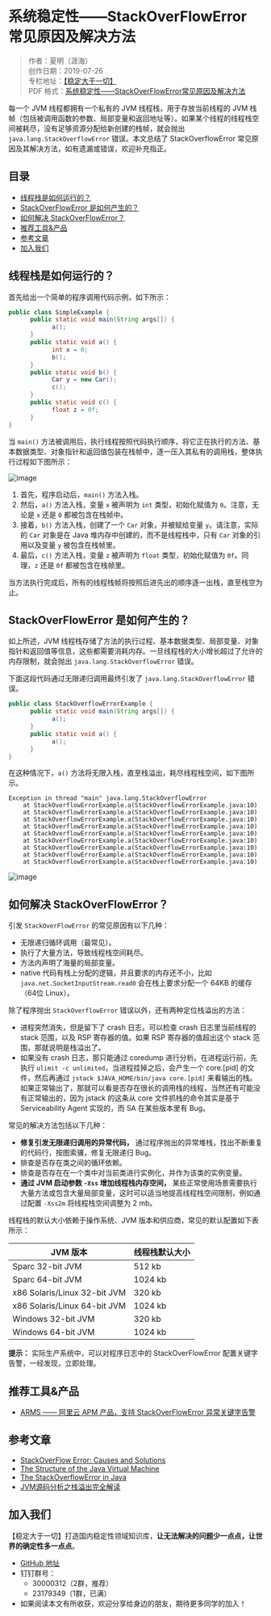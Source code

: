 # 系统稳定性——StackOverFlowError 常见原因及解决方法

> 作者：夏明（涯海）    
> 创作日期：2019-07-26  
> 专栏地址：[【稳定大于一切】](https://github.com/StabilityMan/StabilityGuide)   
> PDF 格式：[系统稳定性——StackOverFlowError常见原因及解决方法](https://github.com/StabilityMan/StabilityGuide/blob/master/docs/diagnosis/jvm/exception/pdf/系统稳定性——StackOverFlowError常见原因及解决方法.pdf)


每一个 JVM 线程都拥有一个私有的 JVM 线程栈，用于存放当前线程的 JVM 栈帧（包括被调用函数的参数、局部变量和返回地址等）。如果某个线程的线程栈空间被耗尽，没有足够资源分配给新创建的栈帧，就会抛出 `java.lang.StackOverflowError` 错误。本文总结了 StackOverflowError 常见原因及其解决方法，如有遗漏或错误，欢迎补充指正。

## 目录
- [线程栈是如何运行的？](#线程栈是如何运行的)
- [StackOverFlowError 是如何产生的？](#stackoverflowerror-是如何产生的)
- [如何解决 StackOverFlowError？](#如何解决-stackoverflowerror)
- [推荐工具&产品](#推荐工具产品)
- [参考文章](#参考文章)
- [加入我们](#加入我们)


## 线程栈是如何运行的？
首先给出一个简单的程序调用代码示例，如下所示：

```java
public class SimpleExample {
      public static void main(String args[]) {
            a();
      }
      public static void a() {
            int x = 0;
            b();
      }
      public static void b() {
            Car y = new Car();
            c();
      }
      public static void c() {
            float z = 0f;
      }
}

```

当 `main()` 方法被调用后，执行线程按照代码执行顺序，将它正在执行的方法、基本数据类型、对象指针和返回值包装在栈帧中，逐一压入其私有的调用栈，整体执行过程如下图所示：

![image](image/StackOverFlowError栈帧入栈过程.png)

1. 首先，程序启动后，`main()` 方法入栈。
2. 然后，`a()` 方法入栈，变量 `x` 被声明为 `int` 类型，初始化赋值为 `0`。注意，无论是 `x` 还是 `0` 都被包含在栈帧中。
3. 接着，`b()` 方法入栈，创建了一个 `Car` 对象，并被赋给变量 `y`。请注意，实际的 `Car` 对象是在 Java 堆内存中创建的，而不是线程栈中，只有 `Car` 对象的引用以及变量 `y` 被包含在栈帧里。
4. 最后，`c()` 方法入栈，变量 `z` 被声明为 `float` 类型，初始化赋值为 `0f`。同理，`z` 还是 `0f` 都被包含在栈帧里。

当方法执行完成后，所有的线程栈帧将按照后进先出的顺序逐一出栈，直至栈空为止。

## StackOverFlowError 是如何产生的？

如上所述，JVM 线程栈存储了方法的执行过程、基本数据类型、局部变量、对象指针和返回值等信息，这些都需要消耗内存。一旦线程栈的大小增长超过了允许的内存限制，就会抛出 `java.lang.StackOverflowError` 错误。

下面这段代码通过无限递归调用最终引发了 `java.lang.StackOverflowError` 错误。

```java
public class StackOverflowErrorExample {
      public static void main(String args[]) {
            a();
      }
      public static void a() {
            a();
      }
}

```

在这种情况下，`a()` 方法将无限入栈，直至栈溢出，耗尽线程栈空间，如下图所示。

```
Exception in thread "main" java.lang.StackOverflowError
	at StackOverflowErrorExample.a(StackOverflowErrorExample.java:10)
	at StackOverflowErrorExample.a(StackOverflowErrorExample.java:10)
	at StackOverflowErrorExample.a(StackOverflowErrorExample.java:10)
	at StackOverflowErrorExample.a(StackOverflowErrorExample.java:10)
	at StackOverflowErrorExample.a(StackOverflowErrorExample.java:10)
	at StackOverflowErrorExample.a(StackOverflowErrorExample.java:10)
	at StackOverflowErrorExample.a(StackOverflowErrorExample.java:10)
	at StackOverflowErrorExample.a(StackOverflowErrorExample.java:10)
	at StackOverflowErrorExample.a(StackOverflowErrorExample.java:10)
```

![image](image/StackOverFlowError无限递归栈溢出.png)

## 如何解决 StackOverFlowError？
引发 `StackOverFlowError` 的常见原因有以下几种：

* 无限递归循环调用（最常见）。
* 执行了大量方法，导致线程栈空间耗尽。
* 方法内声明了海量的局部变量。
* native 代码有栈上分配的逻辑，并且要求的内存还不小，比如 `java.net.SocketInputStream.read0` 会在栈上要求分配一个 64KB 的缓存（64位 Linux）。


除了程序抛出 `StackOverflowError` 错误以外，还有两种定位栈溢出的方法：

* 进程突然消失，但是留下了 crash 日志，可以检查 crash 日志里当前线程的 stack 范围，以及 RSP 寄存器的值。如果 RSP 寄存器的值超出这个 stack 范围，那就说明是栈溢出了。
* 如果没有 crash 日志，那只能通过 coredump 进行分析。在进程运行前，先执行 `ulimit -c unlimited`，当进程挂掉之后，会产生一个 core.[pid] 的文件，然后再通过 `jstack $JAVA_HOME/bin/java core.[pid]` 来看输出的栈。如果正常输出了，那就可以看是否存在很长的调用栈的线程，当然还有可能没有正常输出的，因为 jstack 的这条从 core 文件抓栈的命令其实是基于 Serviceability Agent 实现的，而 SA 在某些版本里有 Bug。


常见的解决方法包括以下几种：

* **修复引发无限递归调用的异常代码，** 通过程序抛出的异常堆栈，找出不断重复的代码行，按图索骥，修复无限递归 Bug。
* 排查是否存在类之间的循环依赖。
* 排查是否存在在一个类中对当前类进行实例化，并作为该类的实例变量。
* **通过 JVM 启动参数 `-Xss` 增加线程栈内存空间，** 某些正常使用场景需要执行大量方法或包含大量局部变量，这时可以适当地提高线程栈空间限制，例如通过配置 `-Xss2m` 将线程栈空间调整为 2 mb。

线程栈的默认大小依赖于操作系统、JVM 版本和供应商，常见的默认配置如下表所示：

|JVM 版本|线程栈默认大小|
|-------|------------|
|Sparc 32-bit JVM|512 kb|
|Sparc 64-bit JVM|1024 kb|
|x86 Solaris/Linux 32-bit JVM|320 kb|
|x86 Solaris/Linux 64-bit JVM|1024 kb|
|Windows 32-bit JVM|320 kb|
|Windows 64-bit JVM|1024 kb|


**提示：** 实际生产系统中，可以对程序日志中的 StackOverFlowError 配置关键字告警，一经发现，立即处理。


## 推荐工具&产品
* [ARMS —— 阿里云 APM 产品，支持 StackOverFlowError 异常关键字告警](https://help.aliyun.com/document_detail/42966.html)


## 参考文章
* [StackOverFlow Error: Causes and Solutions](https://dzone.com/articles/stackoverflowerror-causes-amp-solutions)
* [The Structure of the Java Virtual Machine](https://docs.oracle.com/javase/specs/jvms/se7/html/jvms-2.html#jvms-2.5.2)
* [The StackOverflowError in Java](https://www.baeldung.com/java-stack-overflow-error)
* [JVM源码分析之栈溢出完全解读](http://lovestblog.cn/blog/2016/04/19/stack-over-flow/)


## 加入我们
【稳定大于一切】打造国内稳定性领域知识库，**让无法解决的问题少一点点，让世界的确定性多一点点**。

* [GitHub 地址](https://github.com/StabilityMan/StabilityGuide)
* 钉钉群号：
	* 30000312（2群，推荐）
	* 23179349（1群，已满）
* 如果阅读本文有所收获，欢迎分享给身边的朋友，期待更多同学的加入！